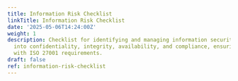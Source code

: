 ```yaml
---
title: Information Risk Checklist
linkTitle: Information Risk Checklist
date: '2025-05-06T14:24:00Z'
weight: 1
description: Checklist for identifying and managing information security risks, categorized
  into confidentiality, integrity, availability, and compliance, ensuring alignment
  with ISO 27001 requirements.
draft: false
ref: information-risk-checklist
---
```


